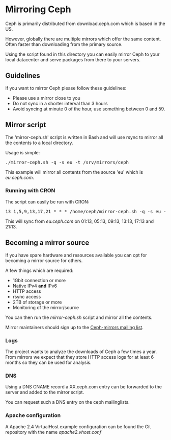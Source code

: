 # Mirroring Ceph
Ceph is primarily distributed from download.ceph.com which is based in the US.

However, globally there are multiple mirrors which offer the same content. Often
faster than downloading from the primary source.

Using the script found in this directory you can easily mirror Ceph to your local
datacenter and serve packages from there to your servers.

## Guidelines
If you want to mirror Ceph please follow these guidelines:
* Please use a mirror close to you
* Do not sync in a shorter interval than 3 hours
* Avoid syncing at minute 0 of the hour, use something between 0 and 59.

## Mirror script
The 'mirror-ceph.sh' script is written in Bash and will use rsync to mirror
all the contents to a local directory.

Usage is simple:

<pre>
./mirror-ceph.sh -q -s eu -t /srv/mirrors/ceph
</pre>

This example will mirror all contents from the source 'eu' which is *eu.ceph.com*.

### Running with CRON
The script can easily be run with CRON:

<pre>
13 1,5,9,13,17,21 * * * /home/ceph/mirror-ceph.sh -q -s eu -t /srv/mirrors/ceph
</pre>

This will sync from *eu.ceph.com* on 01:13, 05:13, 09:13, 13:13, 17:13 and 21:13.

## Becoming a mirror source
If you have spare hardware and resources available you can opt for becoming a mirror
source for others.

A few things which are required:
* 1Gbit connection or more
* Native IPv4 **and** IPv6
* HTTP access
* rsync access
* 2TB of storage or more
* Monitoring of the mirror/source

You can then run the *mirror-ceph.sh* script and mirror all the contents.

Mirror maintainers should sign up to the [Ceph-mirrors mailing list](https://lists.ceph.io/postorius/lists/ceph-mirrors.ceph.io/).

### Logs
The project wants to analyze the downloads of Ceph a few times a year. From mirrors
we expect that they store HTTP access logs for at least 6 months so they can be
used for analysis.

### DNS
Using a DNS CNAME record a XX.ceph.com entry can be forwarded to the server and
added to the mirror script.

You can request such a DNS entry on the ceph mailinglists.

### Apache configuration
A Apache 2.4 VirtualHost example configuration can be found the Git repository
with the name *apache2.vhost.conf*

